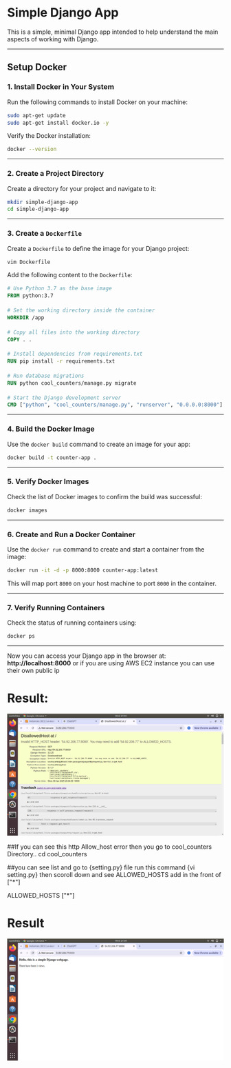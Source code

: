 # Simple Django App

This is a simple, minimal Django app intended to help understand the main aspects of working with Django.

---

## Setup Docker

### 1. Install Docker in Your System
Run the following commands to install Docker on your machine:

```bash
sudo apt-get update 
sudo apt-get install docker.io -y
```

Verify the Docker installation:
```bash
docker --version
```

---

### 2. Create a Project Directory
Create a directory for your project and navigate to it:

```bash
mkdir simple-django-app
cd simple-django-app
```

---

### 3. Create a `Dockerfile`
Create a `Dockerfile` to define the image for your Django project:

```bash
vim Dockerfile
```

Add the following content to the `Dockerfile`:

```dockerfile
# Use Python 3.7 as the base image
FROM python:3.7

# Set the working directory inside the container
WORKDIR /app

# Copy all files into the working directory
COPY . .

# Install dependencies from requirements.txt
RUN pip install -r requirements.txt

# Run database migrations
RUN python cool_counters/manage.py migrate

# Start the Django development server
CMD ["python", "cool_counters/manage.py", "runserver", "0.0.0.0:8000"]
```

---

### 4. Build the Docker Image
Use the `docker build` command to create an image for your app:

```bash
docker build -t counter-app .
```

---

### 5. Verify Docker Images
Check the list of Docker images to confirm the build was successful:

```bash
docker images
```

---

### 6. Create and Run a Docker Container
Use the `docker run` command to create and start a container from the image:

```bash
docker run -it -d -p 8000:8000 counter-app:latest
```

This will map port `8000` on your host machine to port `8000` in the container.

---

### 7. Verify Running Containers
Check the status of running containers using:

```bash
docker ps
```

---


Now you can access your Django app in the browser at:  
**http://localhost:8000** or  if you are using AWS EC2 instance you can use their own public ip

# Result:
![staticwebsite](image1.png)

##If you can see this http Allow_host error then you go to cool_counters Directory..
cd cool_counters

##you can see list and go to {setting.py} file run this command {vi setting.py} then scoroll down and see ALLOWED_HOSTS add in the front of ["*"]

ALLOWED_HOSTS ["*"]

# Result
![staticwebsite](image2.png)





